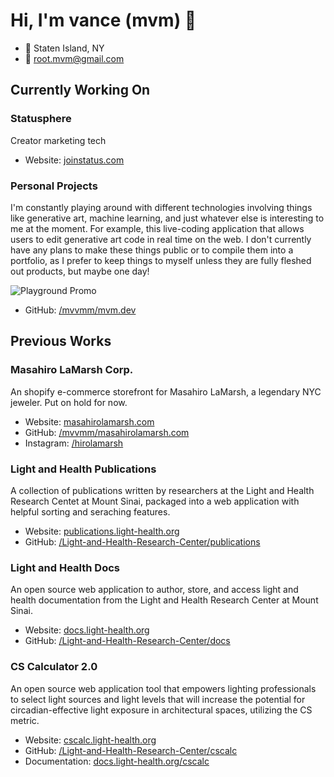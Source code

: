 # Hi, I'm vance (mvm) 👋

- 📍 Staten Island, NY
- 📧 [root.mvm@gmail.com](mailto:root.mvm@gmail.com)

## Currently Working On

### Statusphere 

Creator marketing tech

- Website: [joinstatus.com](https://www.joinstatus.com/)

### Personal Projects

I'm constantly playing around with different technologies involving things like generative art, machine learning, and just whatever else is interesting to me at the moment. For example, this live-coding application that allows users to edit generative art code in real time on the web. I don't currently have any plans to make these things public or to compile them into a portfolio, as I prefer to keep things to myself unless they are fully fleshed out products, but maybe one day!

![Playground Promo](img/playground-promo.gif)

- GitHub: [/mvvmm/mvm.dev](https://github.com/mvvmm/mvm.dev)

## Previous Works

### Masahiro LaMarsh Corp.

An shopify e-commerce storefront for Masahiro LaMarsh, a legendary NYC jeweler. Put on hold for now.

- Website: [masahirolamarsh.com](https://www.masahirolamarsh.com/)
- GitHub: [/mvvmm/masahirolamarsh.com](https://github.com/mvvmm/masahirolamarsh.com)
- Instagram: [/hirolamarsh](https://www.instagram.com/hirolamarsh)

### Light and Health Publications

A collection of publications written by researchers at the Light and Health Research Centet at Mount Sinai, packaged into a web application with helpful sorting and seraching features.

- Website: [publications.light-health.org](https://publications.light-health.org/)
- GitHub: [/Light-and-Health-Research-Center/publications](https://github.com/Light-and-Health-Research-Center/publications)

### Light and Health Docs

An open source web application to author, store, and access light and health documentation from the Light and Health Research Center at Mount Sinai.

- Website: [docs.light-health.org](https://docs.light-health.org/)
- GitHub: [/Light-and-Health-Research-Center/docs](https://github.com/Light-and-Health-Research-Center/docs)

### CS Calculator 2.0

An open source web application tool that empowers lighting professionals to select light sources and light levels that will increase the potential for circadian-effective light exposure in architectural spaces, utilizing the CS metric. 

- Website: [cscalc.light-health.org](https://cscalc.light-health.org)
- GitHub: [/Light-and-Health-Research-Center/cscalc](https://github.com/Light-and-Health-Research-Center/cscalc)
- Documentation: [docs.light-health.org/cscalc](https://docs.light-health.org/cscalc)
